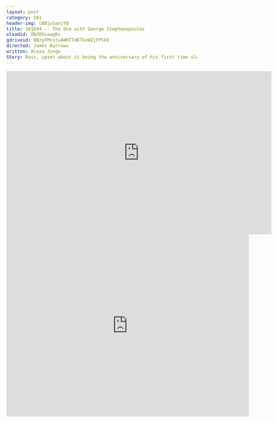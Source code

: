 ```yaml
---
layout: post 
category: S01 
header-img: cBBjuSanjY0 
title: S01E04 -- The One with George Stephanopoulos 
oloadid: ONJDSvaagKc 
gdriveid: 0BzyFMnstuAWRTTdKTkxWZjFPSkE 
directed: James Burrows
written: Alexa Junge
Story: Ross, upset about it being the anniversary of his first time sleeping with Carol, goes to a Rangers game with Chandler and Joey and gets hit in the face by a puck, and is taken to the hospital. There, Ross reveals Carol is the only woman he's ever slept with. Rachel gets her first pay check but is angry that most of her money went to FICA, and also gets a visit from her old friends, which depresses her further about her new life. To cheer her up, Monica and Phoebe have a slumber party which isn't very fun due to Rachel's depressed state, until the girls spy on George Stephanopoulos, whose pizza was delivered to them by mistake, across the street.
--- 
```

<!--more--> 
<iframe src='https://openload.co/embed/ONJDSvaagKc/' width='700' height='430' frameborder='0' scrolling='no' allowfullscreen='allowfullscreen'></iframe> 
<iframe src='https://drive.google.com/file/d/0BzyFMnstuAWRTTdKTkxWZjFPSkE/preview' width='640' height='480' frameborder='0' scrolling='no' allowfullscreen='allowfullscreen'></iframe> 